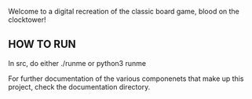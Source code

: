 Welcome to a digital recreation of the classic board game, blood on the clocktower!



HOW TO RUN
---------------------------------------
In src, do either
./runme
or
python3 runme


For further documentation of the various componenets that make up this project, check the documentation directory.
